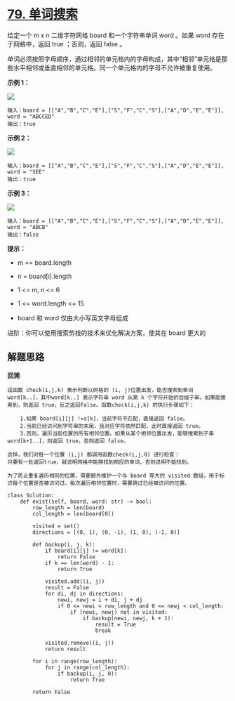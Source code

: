 # [79. 单词搜索](https://leetcode-cn.com/problems/word-search/)

给定一个 m x n 二维字符网格 board 和一个字符串单词 word 。如果 word 存在于网格中，返回 true ；否则，返回 false 。

单词必须按照字母顺序，通过相邻的单元格内的字母构成，其中“相邻”单元格是那些水平相邻或垂直相邻的单元格。同一个单元格内的字母不允许被重复使用。

 

**示例 1：**

![](https://assets.leetcode.com/uploads/2020/11/04/word2.jpg)

```
输入：board = [["A","B","C","E"],["S","F","C","S"],["A","D","E","E"]], word = "ABCCED"
输出：true
```

**示例 2：**

![](https://assets.leetcode.com/uploads/2020/11/04/word-1.jpg)

```
输入：board = [["A","B","C","E"],["S","F","C","S"],["A","D","E","E"]], word = "SEE"
输出：true
```

**示例 3：**

![](https://assets.leetcode.com/uploads/2020/10/15/word3.jpg)

```
输入：board = [["A","B","C","E"],["S","F","C","S"],["A","D","E","E"]], word = "ABCB"
输出：false
```

**提示：**

- m == board.length

- n = board[i].length
- 1 <= m, n <= 6
- 1 <= word.length <= 15

- board 和 word 仅由大小写英文字母组成


进阶：你可以使用搜索剪枝的技术来优化解决方案，使其在 board 更大的





## 解题思路

**回溯**

```
设函数 check(i,j,k) 表示判断以网格的 (i, j)位置出发，能否搜索到单词 word[k..]，其中word[k..] 表示字符串 word 从第 k 个字符开始的后缀子串。如果能搜索到，则返回 true，反之返回false。函数check(i,j,k) 的执行步骤如下：

	1.如果 board[i][j] !=s[k]，当前字符不匹配，直接返回 false。
	2.当前已经访问到字符串的末尾，且对应字符依然匹配，此时直接返回 true。
	3.否则，遍历当前位置的所有相邻位置。如果从某个相邻位置出发，能够搜索到子串 word[k+1..]，则返回 true，否则返回 false。

这样，我们对每一个位置 (i,j) 都调用函数check(i,j,0) 进行检查：
只要有一处返回true，就说明网格中能够找到相应的单词，否则说明不能找到。

为了防止重复遍历相同的位置，需要额外维护一个与 board 等大的 visited 数组，用于标识每个位置是否被访问过。每次遍历相邻位置时，需要跳过已经被访问的位置。

```



```
class Solution:
    def exist(self, board, word: str) -> bool:
        row_length = len(board)
        col_length = len(board[0])

        visited = set()
        directions = [(0, 1), (0, -1), (1, 0), (-1, 0)]

        def backup(i, j, k):
            if board[i][j] != word[k]:
                return False
            if k == len(word) - 1:
                return True

            visited.add((i, j))
            result = False
            for di, dj in directions:
                newi, newj = i + di, j + dj
                if 0 <= newi < row_length and 0 <= newj < col_length:
                    if (newi, newj) not in visited:
                        if backup(newi, newj, k + 1):
                            result = True
                            break

            visited.remove((i, j))
            return result

        for i in range(row_length):
            for j in range(col_length):
                if backup(i, j, 0):
                    return True

        return False
```

